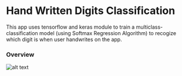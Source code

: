 # Hand Written Digits Classification
This app uses tensorflow and keras module to train a multiclass-classification model (using Softmax Regression Algorithm) to recogize which digit is when user handwrites on the app.

### Overview
![alt text]([http://url/to/img.png](https://imgur.com/PV4wywb))
